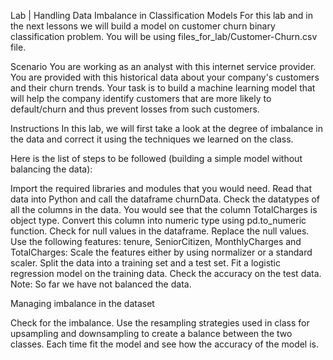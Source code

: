 Lab | Handling Data Imbalance in Classification Models
For this lab and in the next lessons we will build a model on customer churn binary classification problem. You will be using files_for_lab/Customer-Churn.csv file.

Scenario
You are working as an analyst with this internet service provider. You are provided with this historical data about your company's customers and their churn trends. Your task is to build a machine learning model that will help the company identify customers that are more likely to default/churn and thus prevent losses from such customers.

Instructions
In this lab, we will first take a look at the degree of imbalance in the data and correct it using the techniques we learned on the class.

Here is the list of steps to be followed (building a simple model without balancing the data):

Import the required libraries and modules that you would need.
Read that data into Python and call the dataframe churnData.
Check the datatypes of all the columns in the data. You would see that the column TotalCharges is object type. Convert this column into numeric type using pd.to_numeric function.
Check for null values in the dataframe. Replace the null values.
Use the following features: tenure, SeniorCitizen, MonthlyCharges and TotalCharges:
Scale the features either by using normalizer or a standard scaler.
Split the data into a training set and a test set.
Fit a logistic regression model on the training data.
Check the accuracy on the test data.
Note: So far we have not balanced the data.

Managing imbalance in the dataset

Check for the imbalance.
Use the resampling strategies used in class for upsampling and downsampling to create a balance between the two classes.
Each time fit the model and see how the accuracy of the model is.
